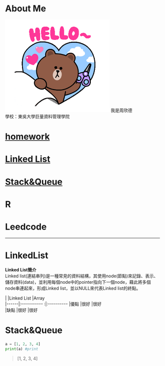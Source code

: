 # About Me
<img src='tenor.gif'>
我是周欣德</br>
學校：東吳大學巨量資料管理學院


# [homework](https://github.com/ChouHsinTe1010/DSA2019/tree/master/homework)
# [Linked List](#LinkedList) 
# [Stack&Queue](#Stack&Queue)
# R
# Leedcode 
----------
# **LinkedList**
**Linked List簡介**</br>
Linked list(連結串列)是一種常見的資料結構，其使用node(節點)來記錄、表示、儲存資料(data)，並利用每個node中的pointer指向下一個node，藉此將多個node串連起來，形成Linked list，並以NULL來代表Linked list的終點。


|      |Linked List   |Array       
|------|:----------- :|:----------
|優點   |很好          |很好         
|缺點   |很好          |很好         


# **Stack&Queue**


```python
a = [1, 2, 3, 4]
print(a) #print
```
> [1, 2, 3, 4]
